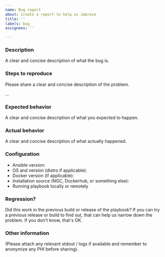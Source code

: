 ```yaml
---
name: Bug report
about: Create a report to help us improve
title: ''
labels: bug
assignees: ''

---
```


### Description
A clear and concise description of what the bug is.

### Steps to reproduce
Please share a clear and concise description of the problem.

...

### Expected behavior
A clear and concise description of what you expected to happen.

### Actual behavior
A clear and concise description of what actually happened.

### Configuration

* Ansible version:
* OS and version (distro if applicable):
* Docker version (if applicable):
* Installation source (NGC, Dockerhub, or something else):
* Running playbook locally or remotely

### Regression?
Did this work in the previous build or release of the playbook? If you can try a previous release or build to find out, that can help us narrow down the problem. If you don't know, that's OK.

### Other information
(Please attach any relevant stdout / logs if available and remember to anonymize any PHI before sharing).
